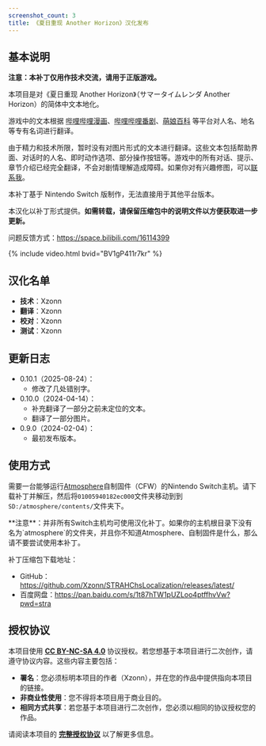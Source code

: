 ```yaml
---
screenshot_count: 3
title: 《夏日重现 Another Horizon》汉化发布
---
```

## 基本说明

**注意：本补丁仅用作技术交流，请用于正版游戏。**

本项目是对《夏日重现 Another Horizon》（<span lang="ja">サマータイムレンダ Another Horizon</span>）的简体中文本地化。

游戏中的文本根据 [哔哩哔哩漫画](https://manga.bilibili.com/detail/mc28500)、[哔哩哔哩番剧](https://www.bilibili.com/bangumi/play/ss41417)、[萌娘百科](https://zh.moegirl.org.cn/%E5%A4%8F%E6%97%A5%E9%87%8D%E7%8E%B0) 等平台对人名、地名等专有名词进行翻译。

由于精力和技术所限，暂时没有对图片形式的文本进行翻译。这些文本包括帮助界面、对话时的人名、即时动作选项、部分操作按钮等。游戏中的所有对话、提示、章节介绍已经完全翻译，不会对剧情理解造成障碍。如果你对有兴趣修图，可以[联系我](https://space.bilibili.com/16114399)。

本补丁基于 Nintendo Switch 版制作，无法直接用于其他平台版本。

本汉化以补丁形式提供。**如需转载，请保留压缩包中的说明文件以方便获取进一步更新。**

问题反馈方式：<https://space.bilibili.com/16114399>

{% include video.html bvid="BV1gP411r7kr" %}

## 汉化名单

- **技术**：Xzonn
- **翻译**：Xzonn
- **校对**：Xzonn
- **测试**：Xzonn

## 更新日志

- 0.10.1（2025-08-24）：
  - 修改了几处错别字。
- 0.10.0（2024-04-14）：
  - 补充翻译了一部分之前未定位的文本。
  - 翻译了一部分图片。
- 0.9.0（2024-02-04）：
  - 最初发布版本。

## 使用方式

需要一台能够运行[Atmosphere](https://github.com/Atmosphere-NX/Atmosphere)自制固件（CFW）的Nintendo Switch主机。请下载补丁并解压，然后将`01005940182ec000`文件夹移动到到`SD:/atmosphere/contents/`文件夹下。

<div class="alert alert-danger" markdown="1">
**注意**：并非所有Switch主机均可使用汉化补丁。如果你的主机根目录下没有名为`atmosphere`的文件夹，并且你不知道Atmosphere、自制固件是什么，那么请不要尝试使用本补丁。
</div>

补丁压缩包下载地址：

- GitHub：<https://github.com/Xzonn/STRAHChsLocalization/releases/latest/>
- 百度网盘：<https://pan.baidu.com/s/1t87hTW1pUZLoo4ptffhvVw?pwd=stra>

## 授权协议

本项目使用 **[CC BY-NC-SA 4.0](https://creativecommons.org/licenses/by-nc-sa/4.0/legalcode)** 协议授权。若您想基于本项目进行二次创作，请遵守协议内容。这些内容主要包括：

- **署名**：您必须标明本项目的作者（Xzonn），并在您的作品中提供指向本项目的链接。
- **非商业性使用**：您不得将本项目用于商业目的。
- **相同方式共享**：若您基于本项目进行二次创作，您必须以相同的协议授权您的作品。

请阅读本项目的 **[完整授权协议](https://github.com/Xzonn/STRAHChsLocalization/blob/master/LICENSE)** 以了解更多信息。

